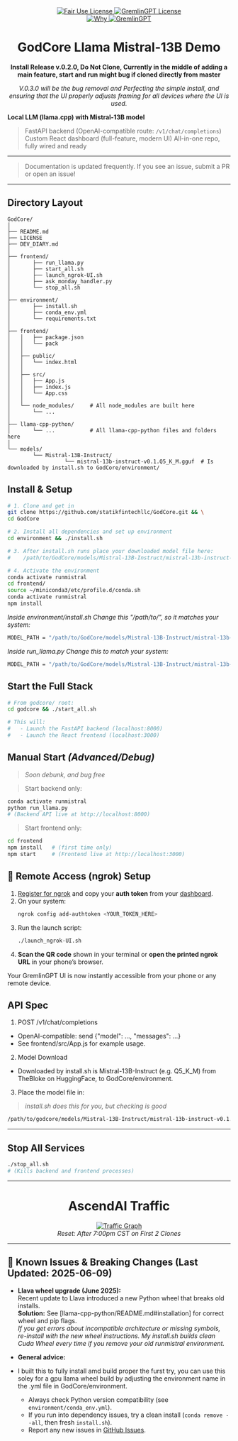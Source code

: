 <link rel="stylesheet" type="text/css" href="docs/custom.css">
<div align="center">
  <a
href="https://github.com/statikfintechllc/GodCore/blob/master/LICENSE">
    <img src="https://img.shields.io/badge/Open%20Use-black?style=for-the-badge&logo=dragon&logoColor=gold" alt="Fair Use License"/>
  </a>
  <a href="https://github.com/statikfintechllc/GodCore/blob/master/LICENSE">
    <img src="https://img.shields.io/badge/GodCore%20v.0.1.0-darkred?style=for-the-badge&logo=dragon&logoColor=gold" alt="GremlinGPT License"/>
  </a>
</div>
<div align="center">
  <a
href="https://github.com/statikfintechllc/AscendAI/blob/master/About Us/WHY_GREMLINGPT.md">
    <img src="https://img.shields.io/badge/See-black?style=for-the-badge&logo=dragon&logoColor=gold" alt="Why"/>
  </a>
  <a href="https://github.com/statikfintechllc/AscendAI/blob/master/About Us/WHY_GREMLINGPT.md">
    <img src="https://img.shields.io/badge/GremlinGPT-darkred?style=for-the-badge&logo=dragon&logoColor=gold" alt="GremlinGPT"/>
  </a>

# GodCore Llama Mistral-13B Demo

**Install Release v.0.2.0, Do Not Clone, Currently in the middle of adding a main feature, start and run might bug if cloned directly from master**

*V.0.3.0 will be the bug removal and Perfecting the simple install, and ensuring that the UI properly adjusts framing for all devices where the UI is used.*
</div>

**Local LLM (llama.cpp) with Mistral-13B model**
> FastAPI backend (OpenAI-compatible route: `/v1/chat/completions`)
> Custom React dashboard (full-feature, modern UI)
> All-in-one repo, fully wired and ready

---

> Documentation is updated frequently. If you see an issue, submit a PR or open an issue!

---

## **Directory Layout**

```text
GodCore/
│
├── README.md
├── LICENSE
├── DEV_DIARY.md
│
├── frontend/
│       ├── run_llama.py
│       ├── start_all.sh
│       ├── launch_ngrok-UI.sh
│       ├── ask_monday_handler.py
│       └── stop_all.sh
│
├── environment/
│       ├── install.sh
│       ├── conda_env.yml
│       └── requirements.txt
│
├── frontend/
│   │   ├── package.json
│   │   └── pack
│   │
│   ├── public/
│   │   └── index.html
│   │
│   ├── src/
│   │   ├── App.js
│   │   ├── index.js
│   │   └── App.css
│   │
│   └── node_modules/     # All node_modules are built here
│       └── ...
│
├── llama-cpp-python/        
│       └── ...           # All llama-cpp-python files and folders here
│
└── models/
        └── Mistral-13B-Instruct/
                  └── mistral-13b-instruct-v0.1.Q5_K_M.gguf  # Is downloaded by install.sh to GodCore/environment/

```

## **Install & Setup**

```bash
# 1. Clone and get in
git clone https://github.com/statikfintechllc/GodCore.git && \
cd GodCore

# 2. Install all dependencies and set up environment
cd environment && ./install.sh

# 3. After install.sh runs place your downloaded model file here:
#    /path/to/GodCore/models/Mistral-13B-Instruct/mistral-13b-instruct-v0.1.Q5_K_M.gguf

# 4. Activate the environment
conda activate runmistral
cd frontend/
source ~/miniconda3/etc/profile.d/conda.sh
conda activate runmistral
npm install
```

*Inside environment/install.sh Change this "/path/to/", so it matches your system:*

```bash
MODEL_PATH = "/path/to/GodCore/models/Mistral-13B-Instruct/mistral-13b-instruct-v0.1.Q5_K_M.gguf"          #CHANGE ME
```

*Inside run_llama.py Change this to match your system:*

```bash
MODEL_PATH = "/path/to/GodCore/models/Mistral-13B-Instruct/mistral-13b-instruct-v0.1.Q5_K_M.gguf"          #CHANGE ME
```

## **Start the Full Stack**

```bash
# From godcore/ root:
cd godcore && ./start_all.sh

# This will:
#   - Launch the FastAPI backend (localhost:8000)
#   - Launch the React frontend (localhost:3000)
```

## **Manual Start** *(Advanced/Debug)*
> *Soon debunk, and bug free*

> Start backend only:

```bash
conda activate runmistral
python run_llama.py
# (Backend API live at http://localhost:8000)
```

> Start frontend only:

```bash
cd frontend
npm install   # (first time only)
npm start     # (Frontend live at http://localhost:3000)
```

## 📡 Remote Access (ngrok) Setup

1. [Register for ngrok](https://ngrok.com/) and copy your **auth token** from your [dashboard](https://dashboard.ngrok.com/get-started/your-authtoken).
2. On your system:
    ```sh
    ngrok config add-authtoken <YOUR_TOKEN_HERE>
    ```
3. Run the launch script:
    ```sh
    ./launch_ngrok-UI.sh
    ```
4. **Scan the QR code** shown in your terminal or **open the printed ngrok URL** in your phone’s browser.

Your GremlinGPT UI is now instantly accessible from your phone or any remote device.

## **API Spec**
1. POST /v1/chat/completions
- OpenAI-compatible: send {"model": ..., "messages": ...}
- See frontend/src/App.js for example usage.

2. Model Download
- Downloaded by install.sh is Mistral-13B-Instruct (e.g. Q5_K_M) from TheBloke on HuggingFace, to GodCore/environment.

3. Place the model file in:
> *install.sh does this for you, but checking is good*
```bash
/path/to/godcore/models/Mistral-13B-Instruct/mistral-13b-instruct-v0.1.Q5_K_M.gguf
```

---

## **Stop All Services**

```bash
./stop_all.sh
# (Kills backend and frontend processes)
```

---

<h1 align="center">AscendAI Traffic</h1>
<div align="center">
  <a href="https://raw.githubusercontent.com/statikfintechllc/AscendAI/main/docs/traffic_graph.png">
  <img src="https://raw.githubusercontent.com/statikfintechllc/AscendAI/main/docs/traffic_graph.png" alt="Traffic Graph" />
  </a>
</div>
  
<div align="center">
  <em>
Reset: After 7:00pm CST on First 2 Clones
  </em>
</div>

---

## 🚨 Known Issues & Breaking Changes (Last Updated: 2025-06-09)

- **Llava wheel upgrade (June 2025):**  
  Recent update to Llava introduced a new Python wheel that breaks old installs.  
  **Solution:** See [llama-cpp-python/README.md#installation] for correct wheel and pip flags.  
  _If you get errors about incompatible architecture or missing symbols, re-install with the new wheel instructions. My install.sh builds clean Cuda Wheel every time if you remove your old runmistral environment._

- **General advice:**
- I built this to fully install amd build proper the furst try, you can use this soley for a gpu llama wheel build by adjusting the environment name in the .yml file in GodCore/environment.
  - Always check Python version compatibility (see `environment/conda_env.yml`).
  - If you run into dependency issues, try a clean install (`conda remove --all`, then fresh `install.sh`).
  - Report any new issues in [GitHub Issues](https://github.com/statikfintechllc/GodCore/issues).
